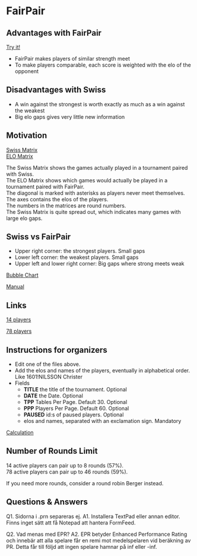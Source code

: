 # FairPair

## Advantages with FairPair

[Try it!](https://christernilsson.github.io/FairPair)

* FairPair makes players of similar strength meet
* To make players comparable, each score is weighted with the elo of the opponent

## Disadvantages with Swiss 

* A win against the strongest is worth exactly as much as a win against the weakest
* Big elo gaps gives very little new information

## Motivation

[Swiss Matrix](swiss-78.txt)  
[ELO Matrix](elo-78.txt)  

The Swiss Matrix shows the games actually played in a tournament paired with Swiss.  
The ELO Matrix shows which games would actually be played in a tournament paired with FairPair.  
The diagonal is marked with asterisks as players never meet themselves.  
The axes contains the elos of the players.  
The numbers in the matrices are round numbers.  
The Swiss Matrix is quite spread out, which indicates many games with large elo gaps.  

## Swiss vs FairPair

* Upper right corner: the strongest players. Small gaps
* Lower left corner: the weakest players. Small gaps
* Upper left and lower right corner: Big gaps where strong meets weak

[Bubble Chart](https://christernilsson.github.io/2024/027-BubbleChart)  

[Manual](markdown/manual.md)  

## Links

[14 players](tournaments/14.txt)  

[78 players](tournaments/78.txt)  

## Instructions for organizers
* Edit one of the files above.
* Add the elos and names of the players, eventually in alphabetical order. Like 1601!NILSSON Christer
* Fields
	* **TITLE** the title of the tournament. Optional
	* **DATE** the Date. Optional
	* **TPP** Tables Per Page. Default 30. Optional
	* **PPP** Players Per Page. Default 60. Optional
	* **PAUSED** id:s of paused players. Optional
	* elos and names, separated with an exclamation sign. Mandatory

[Calculation](markdown/calculation.md)

## Number of Rounds Limit

14 active players can pair up to  8 rounds (57%).  
78 active players can pair up to 46 rounds (59%).   

If you need more rounds, consider a round robin Berger instead.

## Questions & Answers

Q1. Sidorna i .prn separeras ej.
A1. Installera TextPad eller annan editor. Finns inget sätt att få Notepad att hantera FormFeed.

Q2. Vad menas med EPR?
A2. EPR betyder Enhanced Performance Rating och innebär att alla spelare får en remi mot medelspelaren vid beräkning av PR. Detta får till följd att ingen spelare hamnar på inf eller -inf.


